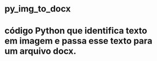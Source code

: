 # py_img_to_docx
# código Python que identifica texto em imagem e passa esse texto para um arquivo docx.
